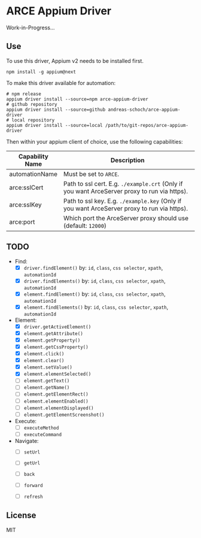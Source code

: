 ARCE Appium Driver
=======================

Work-in-Progress...

## Use

To use this driver, Appium v2 needs to be installed first.

   ````shell
   npm install -g appium@next
   ````

To make this driver available for automation:

  ````shell
  # npm release
  appium driver install --source=npm arce-appium-driver
  # github repository
  appium driver install --source=github andreas-schoch/arce-appium-driver
  # local repository
  appium driver install --source=local /path/to/git-repos/arce-appium-driver
  ````

Then within your appium client of choice, use the following capabilities:

| Capability Name | Description                                                                                  |
|-----------------|----------------------------------------------------------------------------------------------|
| automationName  | Must be set to `ARCE`.                                                                       |
| arce:sslCert    | Path to ssl cert. E.g. `./example.crt` (Only if you want ArceServer proxy to run via https). |
| arce:sslKey     | Path to ssl key. E.g. `./example.key` (Only if you want ArceServer proxy to run via https).  |
| arce:port       | Which port the ArceServer proxy should use (default: `12000`)                                |


## TODO
- Find:
  - [x] `driver.findElement()` by: `id`, `class`, `css selector`, `xpath`, `automationId`
  - [x] `driver.findElements()` by: `id`, `class`, `css selector`, `xpath`, `automationId`
  - [x] `element.findElement()` by: `id`, `class`, `css selector`, `xpath`, `automationId`
  - [x] `element.findElements()` by: `id`, `class`, `css selector`, `xpath`, `automationId`
- Element:
  - [x] `driver.getActiveElement()`
  - [x] `element.getAttribute()`
  - [x] `element.getProperty()`
  - [x] `element.getCssProperty()`
  - [x] `element.click()`
  - [x] `element.clear()`
  - [x] `element.setValue()`
  - [x] `element.elementSelected()`
  - [ ] `element.getText()`
  - [ ] `element.getName()`
  - [ ] `element.getElementRect()`
  - [ ] `element.elementEnabled()`
  - [ ] `element.elementDisplayed()`
  - [ ] `element.getElementScreenshot()`
- Execute:
  - [ ] `executeMethod`
  - [ ] `executeCommand`
- Navigate:
  - [ ] `setUrl`
  - [ ] `getUrl`
  - [ ] `back`
  - [ ] `forward`
  - [ ] `refresh`



## License

MIT
